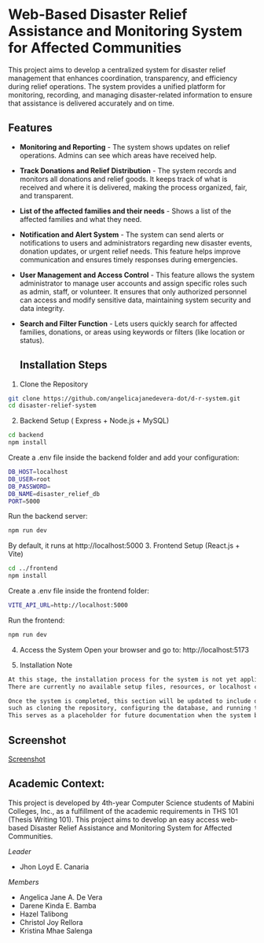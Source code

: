 # Web-Based Disaster Relief Assistance and Monitoring System for Affected Communities 


This project aims to develop a centralized system for disaster relief management that enhances coordination, transparency, and efficiency during relief operations. The system provides a unified platform for monitoring, recording, and managing disaster-related information to ensure that assistance is delivered accurately and on time.

## Features
- **Monitoring and Reporting** - The system shows updates on relief operations.
Admins can see which areas have received help.
- **Track Donations and Relief Distribution** - The system records and monitors all donations and relief goods.
It keeps track of what is received and where it is delivered,
making the process organized, fair, and transparent.
- **List of the affected families and their needs** - Shows a list of the affected families and what they need.  
- **Notification and Alert System** - The system can send alerts or notifications to users and administrators regarding new disaster events, donation updates, or urgent relief needs. This feature helps improve communication and ensures timely responses during emergencies.
- **User Management and Access Control** - This feature allows the system administrator to manage user accounts and assign specific roles such as admin, staff, or volunteer. It ensures that only authorized personnel can access and modify sensitive data, maintaining system security and data integrity.
- **Search and Filter Function** - Lets users quickly search for affected families, donations, or areas using keywords or filters (like location or status).

  ## Installation Steps
1. Clone the Repository
```bash
git clone https://github.com/angelicajanedevera-dot/d-r-system.git
cd disaster-relief-system
```
2. Backend Setup ( Express + Node.js + MySQL)
```bash
cd backend
npm install
```
Create a .env file inside the backend folder and add your configuration:
```bash
DB_HOST=localhost
DB_USER=root
DB_PASSWORD=
DB_NAME=disaster_relief_db
PORT=5000
```
Run the backend server:
```bash
npm run dev
```
By default, it runs at http://localhost:5000
3. Frontend Setup (React.js + Vite)
```bash
cd ../frontend
npm install
```
Create a .env file inside the frontend folder:
```bash
VITE_API_URL=http://localhost:5000
```
Run the frontend:
```bash
npm run dev
```
4. Access the System
Open your browser and go to:
http://localhost:5173

6. Installation Note
```bash
At this stage, the installation process for the system is not yet applicable, as the project is still in its development phase. 
There are currently no available setup files, resources, or localhost configurations to demonstrate the installation. 

Once the system is completed, this section will be updated to include detailed installation procedures, 
such as cloning the repository, configuring the database, and running the system on a local server. 
This serves as a placeholder for future documentation when the system becomes fully functional.
```
## Screenshot
[Screenshot](https://github.com/user-attachments/assets/46311d9c-a7a3-4d5e-8993-d49e19fc4182) 

## Academic Context:
This project is developed by 4th-year Computer Science students of Mabini Colleges, Inc., as a fulfillment of the academic requirements in THS 101 (Thesis Writing 101). This project aims to develop an easy access web-based Disaster Relief Assistance and Monitoring System for Affected Communities. 

*Leader*
- Jhon Loyd E. Canaria

*Members*
- Angelica Jane A. De Vera 
- Darene Kinda E. Bamba
- Hazel Talibong
- Christol Joy Rellora
- Kristina Mhae Salenga
